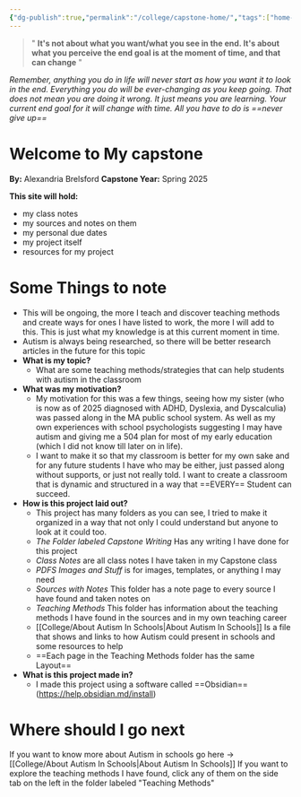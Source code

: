 ```yaml
---
{"dg-publish":true,"permalink":"/college/capstone-home/","tags":["home-page","capstone"]}
---
```


> " **It's not about what you want/what you see in the end. It's about what you perceive the end goal is at the moment of time, and that can change** "

*Remember, anything you do in life will never start as how you want it to look in the end. Everything you do will be ever-changing as you keep going. That does not mean you are doing it wrong. It just means you are learning. Your current end goal for it will change with time. All you have to do is ==never give up==*
# Welcome to My capstone
**By:** Alexandria Brelsford
**Capstone Year:** Spring 2025

**This site will hold:**
-  my class notes
- my sources and notes on them
- my personal due dates
- my project itself 
- resources for my project 

# **Some Things to note**
- This will be ongoing, the more I teach and discover teaching methods and create ways for ones I have listed to work, the more I will add to this. This is just what my knowledge is at this current moment in time. 
- Autism is always being researched, so there will be better research articles in the future for this topic
- **What is my topic?**
	- What are some teaching methods/strategies that can help students with autism in the classroom
- **What was my motivation?**
	- My motivation for this was a few things, seeing how my sister (who is now as of 2025 diagnosed with ADHD, Dyslexia, and Dyscalculia) was passed along in the MA public school system. As well as my own experiences with school psychologists suggesting I may have autism and giving me a 504 plan for most of my early education (which I did not know till later on in life). 
	- I want to make it so that my classroom is better for my own sake and for any future students I have who may be either, just passed along without supports, or just not really told. I want to create a classroom that is dynamic and structured in a way that ==EVERY== Student can succeed. 
- **How is this project laid out?**
	- This project has many folders as you can see, I tried to make it organized in a way that not only I could understand but anyone to look at it could too. 
	- *The Folder labeled Capstone Writing* Has any writing I have done for this project
	- *Class Notes* are all class notes I have taken in my Capstone class
	- *PDFS Images and Stuff* is for images, templates, or anything I may need 
	- *Sources with Notes* This folder has a note page to every source I have found and taken notes on
	- *Teaching Methods* This folder has information about the teaching methods I have found in the sources and in my own teaching career
	- [[College/About Autism In Schools\|About Autism In Schools]] Is a file that shows and links to how Autism could present in schools and some resources to help
	- ==Each page in the Teaching Methods folder has the same Layout==
- **What is this project made in?**
	- I made this project using a software called ==Obsidian== (https://help.obsidian.md/install)

# Where should I go next
If you want to know more about Autism in schools go here → [[College/About Autism In Schools\|About Autism In Schools]]
If you want to explore the teaching methods I have found, click any of them on the side tab on the left in the folder labeled "Teaching Methods"